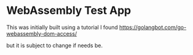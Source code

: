 # WebAssembly Test App
This was initially built using a tutorial I found https://golangbot.com/go-webassembly-dom-access/

but it is subject to change if needs be.
